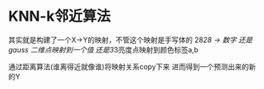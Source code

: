 # KNN-k邻近算法

其实就是构建了一个X->Y的映射，不管这个映射是手写体的 28*28 -> 数字  还是gauss 二维点映射到一个值  还是3*3亮度点映射到颜色标签a,b

通过距离算法(谁离得近就像谁)将映射关系copy下来 进而得到一个预测出来的新的Y

